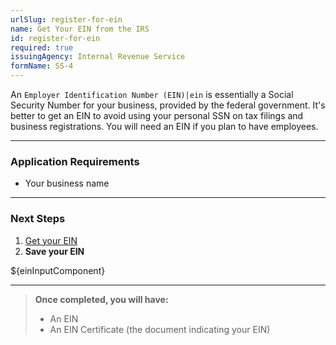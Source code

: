 ```yaml
---
urlSlug: register-for-ein
name: Get Your EIN from the IRS
id: register-for-ein
required: true
issuingAgency: Internal Revenue Service
formName: SS-4
---
```


An `Employer Identification Number (EIN)|ein` is essentially a Social Security Number for your business, provided by the federal government. It's better to get an EIN to avoid using your personal SSN on tax filings and business registrations. You will need an EIN if you plan to have employees.

---

### Application Requirements

- Your business name

---

### Next Steps

1. [Get your EIN](https://www.irs.gov/businesses/small-businesses-self-employed/apply-for-an-employer-identification-number-ein-online)
2. **Save your EIN**

${einInputComponent}

---

> **Once completed, you will have:**
>
> - An EIN
> - An EIN Certificate (the document indicating your EIN)
